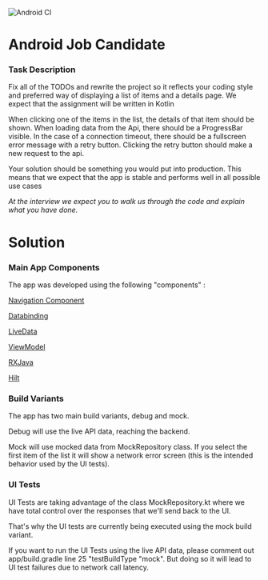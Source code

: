![Android CI](https://github.com/vcamargo/AndroidJobCandidate/workflows/Android%20CI/badge.svg)

# Android Job Candidate

### Task Description

Fix all of the TODOs and rewrite the project so it reflects your coding style and preferred way of displaying a list of items and a details page.
We expect that the assignment will be written in Kotlin

When clicking one of the items in the list, the details of that item should be shown.
When loading data from the Api, there should be a ProgressBar visible.
In the case of a connection timeout, there should be a fullscreen error message with a retry button.
Clicking the retry button should make a new request to the api.

Your solution should be something you would put into production.
This means that we expect that the app is stable and performs well in all possible use cases

*At the interview we expect you to walk us through the code and explain what you have done.*

# Solution

### Main App Components

The app was developed using the following "components" :

[Navigation Component](https://developer.android.com/guide/navigation)

[Databinding](https://developer.android.com/topic/libraries/data-binding)

[LiveData](https://developer.android.com/topic/libraries/architecture/livedata)

[ViewModel](https://developer.android.com/topic/libraries/architecture/viewmodel)

[RXJava](https://github.com/ReactiveX/RxJava)

[Hilt](https://developer.android.com/training/dependency-injection/hilt-android)

### Build Variants

The app has two main build variants, debug and mock.

Debug will use the live API data, reaching the backend.

Mock will use mocked data from MockRepository class.
If you select the first item of the list it will show a network error screen (this is the intended behavior used by the UI tests).

### UI Tests

UI Tests are taking advantage of the class MockRepository.kt where we have total control over the
responses that we'll send back to the UI.

That's why the UI tests are currently being executed using the mock build variant.

If you want to run the UI Tests using the live API data, please comment out app/build.gradle
line 25 "testBuildType "mock". But doing so it will lead to UI test failures due to network call latency.